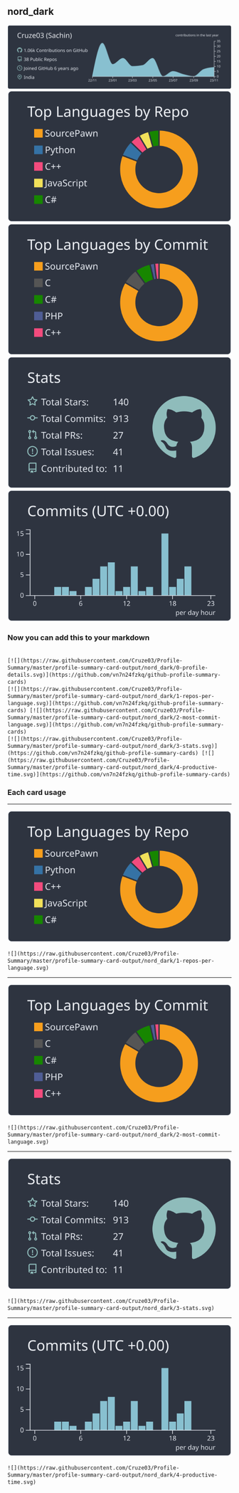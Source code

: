 ## nord_dark

[![](./0-profile-details.svg)](https://github.com/vn7n24fzkq/github-profile-summary-cards)
[![](./1-repos-per-language.svg)](https://github.com/vn7n24fzkq/github-profile-summary-cards) [![](./2-most-commit-language.svg)](https://github.com/vn7n24fzkq/github-profile-summary-cards)
[![](./3-stats.svg)](https://github.com/vn7n24fzkq/github-profile-summary-cards) [![](./4-productive-time.svg)](https://github.com/vn7n24fzkq/github-profile-summary-cards)
### Now you can add this to your markdown
```

[![](https://raw.githubusercontent.com/Cruze03/Profile-Summary/master/profile-summary-card-output/nord_dark/0-profile-details.svg)](https://github.com/vn7n24fzkq/github-profile-summary-cards)
[![](https://raw.githubusercontent.com/Cruze03/Profile-Summary/master/profile-summary-card-output/nord_dark/1-repos-per-language.svg)](https://github.com/vn7n24fzkq/github-profile-summary-cards) [![](https://raw.githubusercontent.com/Cruze03/Profile-Summary/master/profile-summary-card-output/nord_dark/2-most-commit-language.svg)](https://github.com/vn7n24fzkq/github-profile-summary-cards)
[![](https://raw.githubusercontent.com/Cruze03/Profile-Summary/master/profile-summary-card-output/nord_dark/3-stats.svg)](https://github.com/vn7n24fzkq/github-profile-summary-cards) [![](https://raw.githubusercontent.com/Cruze03/Profile-Summary/master/profile-summary-card-output/nord_dark/4-productive-time.svg)](https://github.com/vn7n24fzkq/github-profile-summary-cards)

```

### Each card usage
---

![](./1-repos-per-language.svg)

```
![](https://raw.githubusercontent.com/Cruze03/Profile-Summary/master/profile-summary-card-output/nord_dark/1-repos-per-language.svg)
```

    

---

![](./2-most-commit-language.svg)

```
![](https://raw.githubusercontent.com/Cruze03/Profile-Summary/master/profile-summary-card-output/nord_dark/2-most-commit-language.svg)
```

    

---

![](./3-stats.svg)

```
![](https://raw.githubusercontent.com/Cruze03/Profile-Summary/master/profile-summary-card-output/nord_dark/3-stats.svg)
```

    

---

![](./4-productive-time.svg)

```
![](https://raw.githubusercontent.com/Cruze03/Profile-Summary/master/profile-summary-card-output/nord_dark/4-productive-time.svg)
```

    

